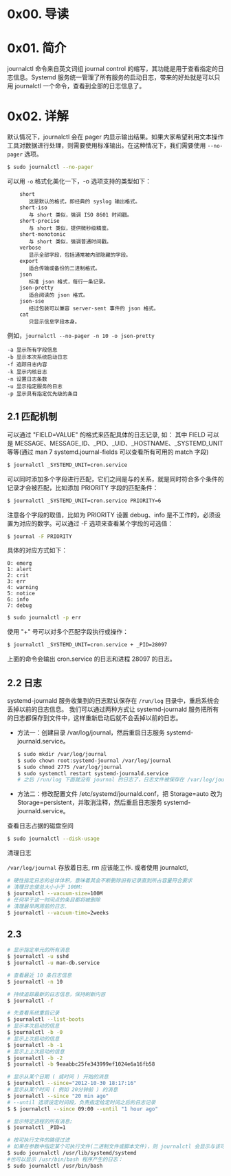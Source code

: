# 0x00. 导读

# 0x01. 简介

journalctl 命令来自英文词组 journal control 的缩写，其功能是用于查看指定的日志信息。Systemd 服务统一管理了所有服务的启动日志，带来的好处就是可以只用 journalctl 一个命令，查看到全部的日志信息了。

# 0x02. 详解

默认情况下，journalctl 会在 pager 内显示输出结果。如果大家希望利用文本操作工具对数据进行处理，则需要使用标准输出。在这种情况下，我们需要使用 `--no-pager` 选项。

```bash
$ sudo journalctl --no-pager
```

可以用 `-o` 格式化美化一下，-o 选项支持的类型如下：
```
    short
       这是默认的格式，即经典的 syslog 输出格式。
    short-iso
       与 short 类似，强调 ISO 8601 时间戳。
    short-precise
       与 short 类似，提供微秒级精度。
    short-monotonic
       与 short 类似，强调普通时间戳。
    verbose
       显示全部字段，包括通常被内部隐藏的字段。
    export
       适合传输或备份的二进制格式。
    json
       标准 json 格式，每行一条记录。
    json-pretty
       适合阅读的 json 格式。
    json-sse
       经过包装可以兼容 server-sent 事件的 json 格式。
    cat
       只显示信息字段本身。
```

例如，`journalctl --no-pager -n 10 -o json-pretty`

```
-a 显示所有字段信息 
-b 显示本次系统启动日志 
-f 追踪日志内容 
-k 显示内核日志 
-n 设置日志条数 
-u 显示指定服务的日志
-p 显示具有指定优先级的条目
```

## 2.1 匹配机制

可以通过 "FIELD=VALUE" 的格式来匹配具体的日志记录, 如：
其中 FIELD 可以是 MESSAGE、MESSAGE_ID、_PID、_UID、_HOSTNAME、_SYSTEMD_UNIT 等等(通过 man 7 systemd.journal-fields 可以查看所有可用的 match 字段)
```bash
$ journalctl _SYSTEMD_UNIT=cron.service
```

可以同时添加多个字段进行匹配，它们之间是与的关系，就是同时符合多个条件的记录才会被匹配，比如添加 PRIORITY 字段的匹配条件：
```bash
$ journalctl _SYSTEMD_UNIT=cron.service PRIORITY=6
```
注意各个字段的取值，比如为 PRIORITY 设置 debug、info 是不工作的，必须设置为对应的数字。可以通过 -F 选项来查看某个字段的可选值：
```bash
$ journal -F PRIORITY 
```
具体的对应方式如下：
```
0: emerg
1: alert
2: crit
3: err
4: warning
5: notice
6: info
7: debug
```

```bash
$ sudo journalctl -p err
```

使用 "+" 号可以对多个匹配字段执行或操作：
```bash
$ journalctl _SYSTEMD_UNIT=cron.service + _PID=28097
```
上面的命令会输出 cron.service 的日志和进程 28097 的日志。

## 2.2 日志

systemd-journald 服务收集到的日志默认保存在 `/run/log` 目录中，重启系统会丢掉以前的日志信息。 我们可以通过两种方式让 systemd-journald 服务把所有的日志都保存到文件中，这样重新启动后就不会丢掉以前的日志。
- 方法一：创建目录 /var/log/journal，然后重启日志服务 systemd-journald.service。
    ```bash
    $ sudo mkdir /var/log/journal
    $ sudo chown root:systemd-journal /var/log/journal
    $ sudo chmod 2775 /var/log/journal
    $ sudo systemctl restart systemd-journald.service
    # 之后 /run/log 下面就没有 journal 的日志了，日志文件被保存在 /var/log/journal 目录下
    ```
- 方法二：修改配置文件 /etc/systemd/journald.conf，把 Storage=auto 改为 Storage=persistent，并取消注释，然后重启日志服务 systemd-journald.service。

查看日志占据的磁盘空间
```bash
$ sudo journalctl --disk-usage
```

清理日志

`/var/log/journal` 存放着日志, rm 应该能工作. 或者使用 journalctl, 
```bash
# 硬性指定日志的总体体积，意味着其会不断删除旧有记录直到所占容量符合要求
# 清理日志使总大小小于 100M:
$ journalctl --vacuum-size=100M
# 任何早于这一时间点的条目都将被删除
# 清理最早两周前的日志.
$ journalctl --vacuum-time=2weeks
```

## 2.3 

```bash
# 显示指定单元的所有消息
$ journalctl -u sshd
$ journalctl -u man-db.service

# 查看最近 10 条日志信息
$ journalctl -n 10

# 持续追踪最新的日志信息，保持刷新内容
$ journalctl -f

# 先查看系统重启记录
$ journalctl --list-boots
# 显示本次启动的信息
$ journalctl -b -0
# 显示上次启动的信息
$ journalctl -b -1
# 显示上上次启动的信息
$ journalctl -b -2
$ journalctl -b 9eaabbc25fe343999ef1024e6a16fb58

# 显示从某个日期 ( 或时间 ) 开始的消息
$ journalctl --since="2012-10-30 18:17:16"
# 显示从某个时间 ( 例如 20分钟前 ) 的消息
$ journalctl --since "20 min ago"
# --until 选项设定时间段，负责指定给定时间之后的日志记录
$ $ journalctl --since 09:00 --until "1 hour ago"

# 显示特定进程的所有消息:
$ journalctl _PID=1

# 按可执行文件的路径过滤
# 如果在参数中指定某个可执行文件(二进制文件或脚本文件)，则 journalctl 会显示与该可执行文件相关的全部条目。比如可以显示 /usr/lib/systemd/systemd 程序产生的日志：
$ sudo journalctl /usr/lib/systemd/systemd
#也可以显示 /usr/bin/bash 程序产生的日志：
$ sudo journalctl /usr/bin/bash
```